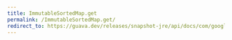 ```yaml
---
title: ImmutableSortedMap.get
permalink: /ImmutableSortedMap.get/
redirect_to: https://guava.dev/releases/snapshot-jre/api/docs/com/google/common/collect/ImmutableSortedMap.html#get-java.lang.Object-
---
```


